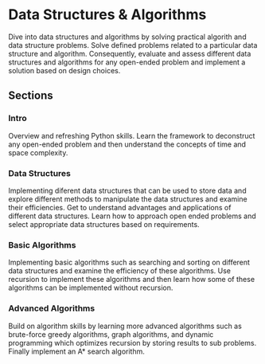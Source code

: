 # Data Structures & Algorithms

Dive into data structures and algorithms by solving practical algorith and data structure problems. Solve defined problems related to a particular data structure and algorithm. Consequently, evaluate and assess different data structures and algorithms for any open-ended problem and implement a solution based on design choices.

## Sections
### Intro
Overview and refreshing Python skills. Learn the framework to deconstruct any open-ended problem and then understand the concepts of time and space complexity.

### Data Structures
Implementing diferent data structures that can be used to store data and explore different methods to manipulate the data structures and examine their efficiencies. Get to understand advantages and applications of different data structures. Learn how to approach open ended problems and select appropriate data structures based on requirements.

### Basic Algorithms
Implementing basic algorithms such as searching and sorting on different data structures and examine the efficiency of these algorithms. Use recursion to implement these algorithms and then learn how some of these algorithms can be implemented without recursion.

### Advanced Algorithms
Build on algorithm skills by learning more advanced algorithms such as brute-force greedy algorithms, graph algorithms, and dynamic programming which optimizes recursion by storing results to sub problems. Finally implement an A* search algorithm.
